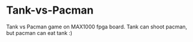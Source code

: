 # Tank-vs-Pacman
Tank vs Pacman game on MAX1000 fpga board. Tank can shoot pacman, but pacman can eat tank :)
